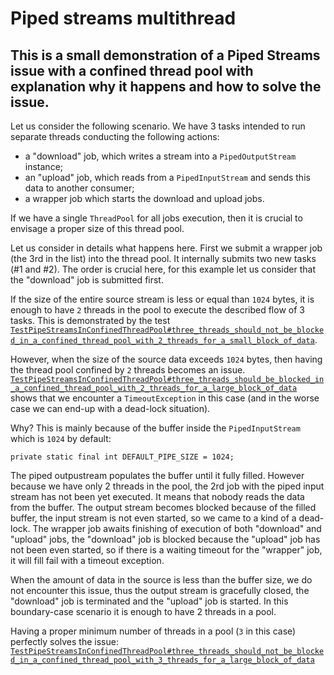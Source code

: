 # Piped streams multithread 
## This is a small demonstration of a Piped Streams issue with a confined thread pool with explanation why it happens and how to solve the issue.

Let us consider the following scenario. We have 3 tasks intended to run separate threads conducting the following actions:

+ a "download" job, which writes a stream into a `PipedOutputStream` instance;
+ an "upload" job, which reads from a `PipedInputStream` and sends this data to another consumer;
+ a wrapper job which starts the download and upload jobs.

If we have a single `ThreadPool` for all jobs execution, then it is crucial to envisage a proper size of this thread pool.

Let us consider in details what happens here. First we submit a wrapper job (the 3rd in the list) into the thread pool. It internally submits two new tasks (#1 and #2). The order is crucial here, for this example let us consider that the "download" job is submitted first.

If the size of the entire source stream is less or equal than `1024` bytes, it is enough to have `2` threads in the pool to execute the described flow of 3 tasks. 
This is demonstrated by the test [`TestPipeStreamsInConfinedThreadPool#three_threads_should_not_be_blocked_in_a_confined_thread_pool_with_2_threads_for_a_small_block_of_data`](https://github.com/Andremoniy/pipedstreamsmultithread/blob/master/src/test/java/com/github/andremoniy/pipestreams/multithread/TestPipeStreamsInConfinedThreadPool.java#L23).

However, when the size of the source data exceeds `1024` bytes, then having the thread pool confined by `2` threads becomes an issue. 
[`TestPipeStreamsInConfinedThreadPool#three_threads_should_be_blocked_in_a_confined_thread_pool_with_2_threads_for_a_large_block_of_data`](https://github.com/Andremoniy/pipedstreamsmultithread/blob/master/src/test/java/com/github/andremoniy/pipestreams/multithread/TestPipeStreamsInConfinedThreadPool.java#L36) shows that we encounter a `TimeoutException` in this case (and in the worse case we can end-up with a dead-lock situation).

Why? This is mainly because of the buffer inside the `PipedInputStream` which is `1024` by default:
```
private static final int DEFAULT_PIPE_SIZE = 1024;
```

The piped outpustream populates the buffer until it fully filled. However because we have only 2 threads in the pool, the 2rd job with the piped input stream has not been yet executed. It means that nobody reads the data from the buffer. The output stream becomes blocked because of the filled buffer, the input stream is not even started, so we came to a kind of a dead-lock. The wrapper job awaits finishing of execution of both "download" and "upload" jobs, the "download" job is blocked because the "upload" job has not been even started, so if there is a waiting timeout for the "wrapper" job, it will fill fail with a timeout exception.

When the amount of data in the source is less than the buffer size, we do not encounter this issue, thus the output stream is gracefully closed, the "download" job is terminated and the "upload" job is started. In this boundary-case scenario it is enough to have 2 threads in a pool.

Having a proper minimum number of threads in a pool (`3` in this case) perfectly solves the issue: 
[`TestPipeStreamsInConfinedThreadPool#three_threads_should_not_be_blocked_in_a_confined_thread_pool_with_3_threads_for_a_large_block_of_data`](https://github.com/Andremoniy/pipedstreamsmultithread/blob/master/src/test/java/com/github/andremoniy/pipestreams/multithread/TestPipeStreamsInConfinedThreadPool.java#L49)
